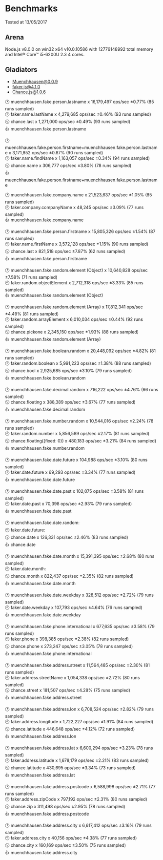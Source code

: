 # Benchmarks
Tested at 13/05/2017
  
## Arena
Node.js v8.0.0 on win32 x64 v10.0.10586 with 12776148992 total memory and
Intel® Core™ i5-6200U 2.3 4 cores.
  
## Gladiators
 - Muenchhausen@0.0.9
 - faker.js@4.1.0
 - Chance.js@1.0.6
  
:clock1: muenchhausen.fake.person.lastname x 16,179,497 ops/sec ±0.77% (85 runs sampled)  
:clock10: faker.name.lastName x 4,279,685 ops/sec ±0.46% (93 runs sampled)  
:clock1030: chance.last x 1,271,000 ops/sec ±0.49% (93 runs sampled)  
:+1: muenchhausen.fake.person.lastname  

:clock1: muenchhausen.fake.person.firstname+muenchhausen.fake.person.lastname x 3,171,852 ops/sec ±0.87% (90 runs sampled)  
:clock10: faker.name.findName x 1,163,057 ops/sec ±0.34% (94 runs sampled)  
:clock1030: chance.name x 306,777 ops/sec ±3.80% (78 runs sampled)  
:+1: muenchhausen.fake.person.firstname+muenchhausen.fake.person.lastname  

:clock1: muenchhausen.fake.company.name x 21,523,637 ops/sec ±1.05% (85 runs sampled)  
:clock10: faker.company.companyName x 48,245 ops/sec ±3.09% (77 runs sampled)  
:+1: muenchhausen.fake.company.name  

:clock1: muenchhausen.fake.person.firstname x 15,805,326 ops/sec ±1.54% (87 runs sampled)  
:clock10: faker.name.firstName x 3,572,128 ops/sec ±1.15% (90 runs sampled)  
:clock1030: chance.last x 821,518 ops/sec ±7.87% (62 runs sampled)  
:+1: muenchhausen.fake.person.firstname  

:clock1: muenchhausen.fake.random.element (Object) x 10,640,828 ops/sec ±7.58% (71 runs sampled)  
:clock10: faker.random.objectElement x 2,712,318 ops/sec ±3.33% (85 runs sampled)  
:+1: muenchhausen.fake.random.element (Object)  

:clock1: muenchhausen.fake.random.element (Array) x 17,812,341 ops/sec ±4.49% (81 runs sampled)  
:clock10: faker.random.arrayElement x 6,010,034 ops/sec ±0.44% (92 runs sampled)  
:clock1030: chance.pickone x 2,345,150 ops/sec ±1.93% (88 runs sampled)  
:+1: muenchhausen.fake.random.element (Array)  

:clock1: muenchhausen.fake.boolean.random x 20,448,092 ops/sec ±4.82% (81 runs sampled)  
:clock10: faker.random.boolean x 5,991,223 ops/sec ±1.38% (88 runs sampled)  
:clock1030: chance.bool x 2,925,685 ops/sec ±3.10% (79 runs sampled)  
:+1: muenchhausen.fake.boolean.random  

:clock1: muenchhausen.fake.decimal.random x 716,222 ops/sec ±4.76% (66 runs sampled)  
:clock1030: chance.floating x 388,389 ops/sec ±3.67% (77 runs sampled)  
:+1: muenchhausen.fake.decimal.random  

:clock1: muenchhausen.fake.number.random x 10,544,016 ops/sec ±2.24% (78 runs sampled)  
:clock10: faker.random.number x 5,856,589 ops/sec ±2.17% (81 runs sampled)  
:clock1030: chance.floating({fixed: 0}) x 480,183 ops/sec ±3.21% (84 runs sampled)  
:+1: muenchhausen.fake.number.random  

:clock1: muenchhausen.fake.date.future x 104,988 ops/sec ±3.10% (80 runs sampled)  
:clock10: faker.date.future x 69,293 ops/sec ±3.34% (77 runs sampled)  
:+1: muenchhausen.fake.date.future  

:clock1: muenchhausen.fake.date.past x 102,075 ops/sec ±3.58% (81 runs sampled)  
:clock10: faker.date.past x 70,398 ops/sec ±2.93% (79 runs sampled)  
:+1: muenchhausen.fake.date.past  

:clock1: muenchhausen.fake.date.random:   
:clock10: faker.date.future:   
:clock1030: chance.date x 126,331 ops/sec ±2.46% (83 runs sampled)  
:+1: chance.date  

:clock1: muenchhausen.fake.date.month x 15,391,395 ops/sec ±2.68% (80 runs sampled)  
:clock10: faker.date.month:   
:clock1030: chance.month x 822,437 ops/sec ±2.35% (82 runs sampled)  
:+1: muenchhausen.fake.date.month  

:clock1: muenchhausen.fake.date.weekday x 328,512 ops/sec ±2.72% (79 runs sampled)  
:clock10: faker.date.weekday x 107,793 ops/sec ±4.64% (76 runs sampled)  
:+1: muenchhausen.fake.date.weekday  

:clock1: muenchhausen.fake.phone.international x 677,635 ops/sec ±3.58% (79 runs sampled)  
:clock10: faker.phone x 398,385 ops/sec ±2.38% (82 runs sampled)  
:clock1030: chance.phone x 273,247 ops/sec ±3.05% (78 runs sampled)  
:+1: muenchhausen.fake.phone.international  

:clock1: muenchhausen.fake.address.street x 11,564,485 ops/sec ±2.30% (81 runs sampled)  
:clock10: faker.address.streetName x 1,054,338 ops/sec ±2.72% (80 runs sampled)  
:clock1030: chance.street x 181,507 ops/sec ±4.28% (75 runs sampled)  
:+1: muenchhausen.fake.address.street  

:clock1: muenchhausen.fake.address.lon x 6,708,524 ops/sec ±2.82% (79 runs sampled)  
:clock10: faker.address.longitude x 1,722,227 ops/sec ±1.91% (84 runs sampled)  
:clock1030: chance.latitude x 446,648 ops/sec ±4.12% (72 runs sampled)  
:+1: muenchhausen.fake.address.lon  

:clock1: muenchhausen.fake.address.lat x 6,600,294 ops/sec ±3.23% (78 runs sampled)  
:clock10: faker.address.latitude x 1,678,179 ops/sec ±2.21% (83 runs sampled)  
:clock1030: chance.latitude x 430,695 ops/sec ±3.34% (73 runs sampled)  
:+1: muenchhausen.fake.address.lat  

:clock1: muenchhausen.fake.address.postcode x 6,588,998 ops/sec ±2.71% (77 runs sampled)  
:clock10: faker.address.zipCode x 797,192 ops/sec ±2.31% (80 runs sampled)  
:clock1030: chance.zip x 311,498 ops/sec ±2.95% (78 runs sampled)  
:+1: muenchhausen.fake.address.postcode  

:clock1: muenchhausen.fake.address.city x 6,617,412 ops/sec ±3.16% (79 runs sampled)  
:clock10: faker.address.city x 40,156 ops/sec ±4.38% (77 runs sampled)  
:clock1030: chance.city x 160,169 ops/sec ±3.50% (75 runs sampled)  
:+1: muenchhausen.fake.address.city  


